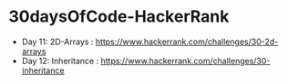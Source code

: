 # 30daysOfCode-HackerRank

- Day 11: 2D-Arrays : https://www.hackerrank.com/challenges/30-2d-arrays
- Day 12: Inheritance : https://www.hackerrank.com/challenges/30-inheritance
